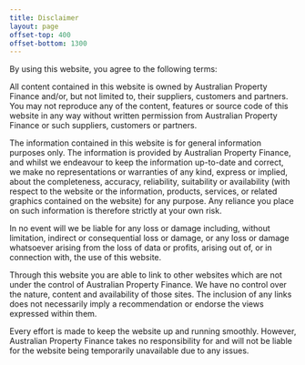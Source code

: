 ```yaml
---
title: Disclaimer
layout: page
offset-top: 400
offset-bottom: 1300
---
```


By using this website, you agree to the following terms:

All content contained in this website is owned by Australian Property Finance and/or, but not limited to, their suppliers, customers and partners. You may not reproduce any of the content, features or source code of this website in any way without written permission from Australian Property Finance or such suppliers, customers or partners.

The information contained in this website is for general information purposes only. The information is provided by Australian Property Finance, and whilst we endeavour to keep the information up-to-date and correct, we make no representations or warranties of any kind, express or implied, about the completeness, accuracy, reliability, suitability or availability (with respect to the website or the information, products, services, or related graphics contained on the website) for any purpose. Any reliance you place on such information is therefore strictly at your own risk.

In no event will we be liable for any loss or damage including, without limitation, indirect or consequential loss or damage, or any loss or damage whatsoever arising from the loss of data or profits, arising out of, or in connection with, the use of this website.

Through this website you are able to link to other websites which are not under the control of Australian Property Finance. We have no control over the nature, content and availability of those sites. The inclusion of any links does not necessarily imply a recommendation or endorse the views expressed within them.

Every effort is made to keep the website up and running smoothly. However, Australian Property Finance takes no responsibility for and will not be liable for the website being temporarily unavailable due to any issues.
